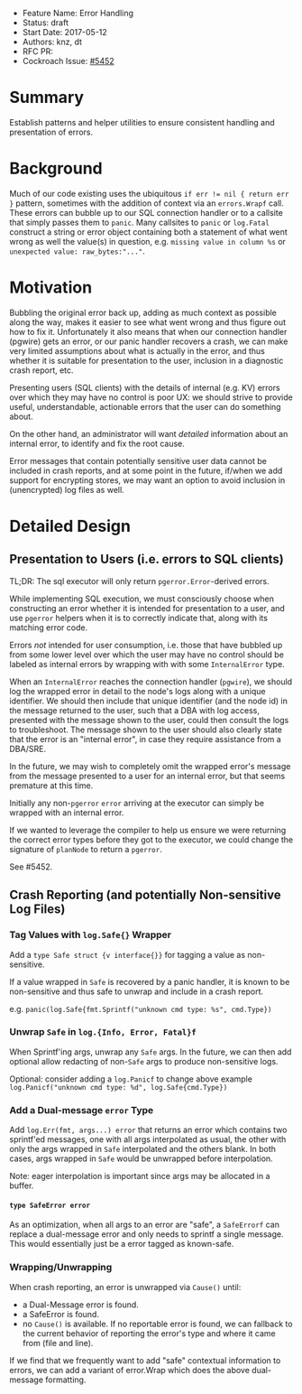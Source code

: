 - Feature Name: Error Handling
- Status: draft
- Start Date: 2017-05-12
- Authors: knz, dt
- RFC PR:
- Cockroach Issue: [#5452](https://github.com/cockroachdb/cockroach/issues/5452)

# Summary

Establish patterns and helper utilities to ensure consistent handling and
presentation of errors.

# Background

Much of our code existing uses the ubiquitous `if err != nil { return err }`
pattern, sometimes with the addition of context via an `errors.Wrapf` call.
These errors can bubble up to our SQL connection handler or to a callsite that
simply passes them to `panic`. Many callsites to `panic` or `log.Fatal` construct
a string or error object containing both a statement of what went wrong as well
the value(s) in question, e.g. `missing value in column %s` or
`unexpected value: raw_bytes:"..."`.

# Motivation

Bubbling the original error back up, adding as much context as possible along
the way, makes it easier to see what went wrong and thus figure out how to fix
it. Unfortunately it also means that when our connection handler (pgwire) gets
an error, or our panic handler recovers a crash, we can make very limited
assumptions about what is actually in the error, and thus whether it is suitable
for presentation to the user, inclusion in a diagnostic crash report, etc.

Presenting users (SQL clients) with the details of internal (e.g. KV) errors
over which they may have no control is poor UX: we should strive to provide
useful, understandable, actionable errors that the user can do something about.

On the other hand, an administrator will want *detailed* information about an
internal error, to identify and fix the root cause.

Error messages that contain potentially sensitive user data cannot be included
in crash reports, and at some point in the future, if/when we add support for
encrypting stores, we may want an option to avoid inclusion in (unencrypted) log
files as well.

# Detailed Design

## Presentation to Users (i.e. errors to SQL clients)
TL;DR: The sql executor will only return `pgerror.Error`-derived errors.

While implementing SQL execution, we must consciously choose when constructing
an error whether it is intended for presentation to a user, and use `pgerror`
helpers when it is to correctly indicate that, along with its matching error
code.

Errors *not* intended for user consumption, i.e. those that have bubbled up from
some lower level over which the user may have no control should be labeled as
internal errors by wrapping with with some `InternalError` type.

When an `InternalError` reaches the connection handler (`pgwire`), we should log
the wrapped error in detail to the node's logs along with a unique identifier.
We should then include that unique identifier (and the node id) in the message
returned to the user, such that a DBA with log access, presented with the
message shown to the user, could then consult the logs to troubleshoot. The
message shown to the user should also clearly state that the error is an
"internal error", in case they require assistance from a DBA/SRE.

In the future, we may wish to completely omit the wrapped error's message from
the message presented to a user for an internal error, but that seems premature
at this time.

Initially any non-`pgerror` `error` arriving at the executor can simply be
wrapped with an internal error.

If we wanted to leverage the compiler to help us ensure we were returning the
correct error types before they got to the executor, we could change the
signature of `planNode` to return a `pgerror`.

See #5452.

## Crash Reporting (and potentially Non-sensitive Log Files)

### Tag Values with `log.Safe{}` Wrapper
Add a `type Safe struct {v interface{}}` for tagging a value as non-sensitive.

If a value wrapped in `Safe` is recovered by a panic handler, it is known to be
non-sensitive and thus safe to unwrap and include in a crash report.

e.g. `panic(log.Safe{fmt.Sprintf("unknown cmd type: %s", cmd.Type})`

### Unwrap `Safe` in `log.{Info, Error, Fatal}f`
When Sprintf'ing args, unwrap any `Safe` args. In the future, we can then add
optional allow redacting of non-`Safe` args to produce non-sensitive logs.

Optional: consider adding a `log.Panicf` to change above example
`log.Panicf("unknown cmd type: %d", log.Safe{cmd.Type})`

### Add a Dual-message `error` Type
Add `log.Err(fmt, args...) error` that returns an error which contains two
sprintf'ed messages, one with all args interpolated as usual, the other with
only the args wrapped in `Safe` interpolated and the others blank. In both
cases, args wrapped in `Safe` would be unwrapped before interpolation.

Note: eager interpolation is important since args may be allocated in a buffer.

#### `type SafeError error`
As an optimization, when all args to an error are "safe", a `SafeErrorf` can
replace a dual-message error and only needs to sprintf a single message.
This would essentially just be a error tagged as known-safe.

### Wrapping/Unwrapping
When crash reporting, an error is unwrapped via `Cause()` until:
  - a Dual-Message error is found.
  - a SafeError is found.
  - no `Cause()` is available.
If no reportable error is found, we can fallback to the current behavior of
reporting the error's type and where it came from (file and line).

If we find that we frequently want to add "safe" contextual information to
errors, we can add a variant of error.Wrap which does the above dual-message
formatting.

